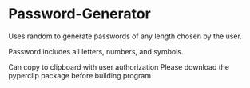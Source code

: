 # Password-Generator

Uses random to generate passwords of any length chosen by the user.

Password includes all letters, numbers, and symbols.

Can copy to clipboard with user authorization
Please download the pyperclip package before building program
